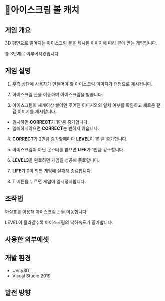 # 🍦아이스크림 볼 캐치

## 게임 개요
3D 평면으로 떨어지는 아이스크림 볼을 제시된 이미지에 따라 콘에 받는 게임입니다.

총 3단계로 이루어져있습니다.


## 게임 설명
1. 우측 상단에 사용자가 만들어야 할 아이스크림 이미지가 랜덤으로 제시됩니다.

2. 아이스크림 콘을 이동하며 아이스크림을 받습니다.

3. 아이스크림이 세개이상 쌓이면 주어진 이미지와의 일치 여부를 확인하고 새로운 랜덤 이미지를 제시합니다.

+ 일치하면 **CORRECT**가 1만큼 증가합니다.
+ 일치하지않으면 **CORRECT**는 변하지 않습니다.

4. **CORRECT**가 2만큼 증가할때마다 **LEVEL**이 1만큼 증가합니다.

5. 아이스크림이 아닌 몬스터를 받으면 **LIFE**가 1만큼 감소합니다.

6. **LEVEL3**을 완료하면 게임을 성공해 종료합니다.

7. **LIFE**가 0이 되면 게임에 실패해 종료합니다.

8. T 버튼을 누르면 게임이 일시정지합니다.

## 조작법
화살표를 이용해 아이스크림 콘을 이동합니다.

LEVEL이 올라갈수록 아이스크림의 낙하속도가 증가합니다.

## 사용한 외부에셋


## 개발 환경
+ Unity3D
+ Visual Studio 2019

## 발전 방향
